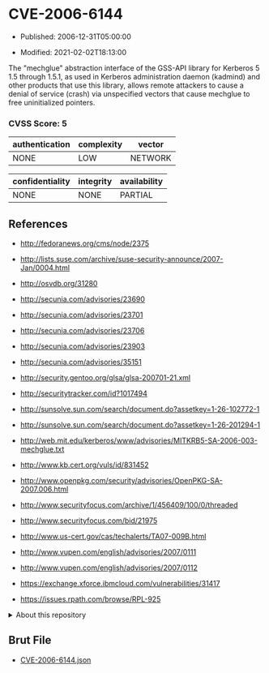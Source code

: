 # CVE-2006-6144

- Published: 2006-12-31T05:00:00

- Modified: 2021-02-02T18:13:00

The "mechglue" abstraction interface of the GSS-API library for Kerberos 5 1.5 through 1.5.1, as used in Kerberos administration daemon (kadmind) and other products that use this library, allows remote attackers to cause a denial of service (crash) via unspecified vectors that cause mechglue to free uninitialized pointers.

### CVSS Score: **5**

| authentication | complexity | vector |
| --- | --- | --- |
| NONE | LOW | NETWORK |

| confidentiality | integrity | availability |
| --- | --- | --- |
| NONE | NONE | PARTIAL |

## References

* http://fedoranews.org/cms/node/2375

* http://lists.suse.com/archive/suse-security-announce/2007-Jan/0004.html

* http://osvdb.org/31280

* http://secunia.com/advisories/23690

* http://secunia.com/advisories/23701

* http://secunia.com/advisories/23706

* http://secunia.com/advisories/23903

* http://secunia.com/advisories/35151

* http://security.gentoo.org/glsa/glsa-200701-21.xml

* http://securitytracker.com/id?1017494

* http://sunsolve.sun.com/search/document.do?assetkey=1-26-102772-1

* http://sunsolve.sun.com/search/document.do?assetkey=1-26-201294-1

* http://web.mit.edu/kerberos/www/advisories/MITKRB5-SA-2006-003-mechglue.txt

* http://www.kb.cert.org/vuls/id/831452

* http://www.openpkg.com/security/advisories/OpenPKG-SA-2007.006.html

* http://www.securityfocus.com/archive/1/456409/100/0/threaded

* http://www.securityfocus.com/bid/21975

* http://www.us-cert.gov/cas/techalerts/TA07-009B.html

* http://www.vupen.com/english/advisories/2007/0111

* http://www.vupen.com/english/advisories/2007/0112

* https://exchange.xforce.ibmcloud.com/vulnerabilities/31417

* https://issues.rpath.com/browse/RPL-925

<details>
<summary>About this repository</summary> 

  This repository is part of the project [Live Hack CVE](https://github.com/Live-Hack-CVE). Main website can be found [www.live-hack.org](https://www.live-hack.org) 
  
  Made by [Sn0wAlice](https://github.com/Sn0wAlice) for the people that care about security and need to have a feed of the latest CVEs. Hope you enjoy it, don't forget to star the repo and follow me on [Twitter](https://twitter.com/Sn0wAlice) and [Github](https://github.com/Sn0wAlice). And that is my [personnal website](https://www.alice-snow.me/)

  - [Home Page](https://github.com/Live-Hack-CVE)
  - [Framework](https://github.com/Live-Hack-CVE/cve-framework)
  - [CVE database](https://github.com/Live-Hack-CVE/full_database)
  - [Changelog](https://github.com/Live-Hack-CVE/Changelog)
</details>

## Brut File

* [CVE-2006-6144.json](https://raw.githubusercontent.com/Live-Hack-CVE/full_database/main/cves/2006/CVE-2006-6144.json)

